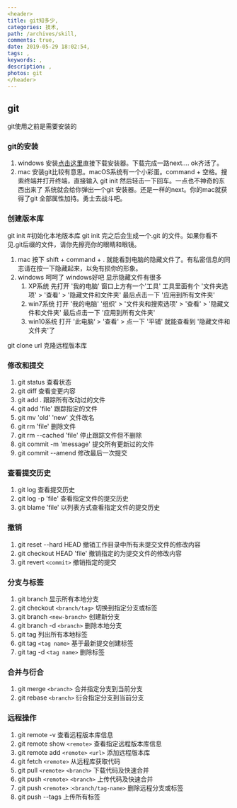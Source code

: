 ```yaml
---
<header>
title: git知多少,
categories: 技术,
path: /archives/skill,
comments: true,
date: 2019-05-29 18:02:54,
tags: ,
keywords: ,
description: ,
photos: git
</header>
---
```


## git

git使用之前是需要安装的

### git的安装

1. windows 安装[点击这里](http://git-scm.com/download)直接下载安装器。下载完成一路next.... ok齐活了。
2. mac 安装git比较有意思。macOS系统有一个小彩蛋。command + 空格。搜索终端并打开终端，直接输入 git init 然后轻击一下回车。一点也不神奇的东西出来了
   系统就会给你弹出一个git 安装器。还是一样的next。你的mac就获得了git 全部属性加持。勇士去战斗吧。

### 创建版本库

git init   #初始化本地版本库
    git init 完之后会生成一个.git 的文件。如果你看不见.git后缀的文件，请你先擦亮你的眼睛和眼镜。
1. mac 按下 shift + command + .  就能看到电脑的隐藏文件了。有私密信息的同志请在按一下隐藏起来，以免有损你的形象。
2. windows 呵呵了 windows好吧 显示隐藏文件有很多
   1. XP系统  先打开 '我的电脑' 窗口上方有一个'工具' 工具里面有个 '文件夹选项' > '查看' > '隐藏文件和文件夹' 最后点击一下 '应用到所有文件夹'
   2. win7系统  打开 '我的电脑' '组织' > '文件夹和搜索选项' > '查看' > '隐藏文件和文件夹' 最后点击一下 '应用到所有文件夹'
   3. win10系统 打开 '此电脑‘ > '查看' > 点一下 '平铺'  就能查看到 '隐藏文件和文件夹'了
   
git clone url 克隆远程版本库

### 修改和提交

1. git status   查看状态
2. git diff     查看变更内容
3. git add .    跟踪所有改动过的文件
4. git add 'file' 跟踪指定的文件
5. git mv 'old' 'new' 文件改名
6. git rm 'file' 删除文件
7. git rm --cached 'file'  停止跟踪文件但不删除
8. git commit -m 'message' 提交所有更新过的文件
9. git commit --amend 修改最后一次提交
    
### 查看提交历史

1. git log  查看提交历史
2. git log -p 'file' 查看指定文件的提交历史
3. git blame 'file'  以列表方式查看指定文件的提交历史
   
### 撤销

1. git reset --hard HEAD 撤销工作目录中所有未提交文件的修改内容
2. git checkout HEAD 'file' 撤销指定的为提交文件的修改内容
3. git revert `<commit>`  撤销指定的提交

### 分支与标签

1. git branch  显示所有本地分支
2. git checkout `<branch/tag>`  切换到指定分支或标签
3. git branch  `<new-branch>`   创建新分支
4. git branch  -d `<branch>`    删除本地分支
5. git tag    列出所有本地标签
6. git tag `<tag name>`  基于最新提交创建标签
7. git tag -d `<tag name>`  删除标签
   
### 合并与衍合
 
1. git merge `<branch>`  合并指定分支到当前分支
2. git rebase `<branch>`  衍合指定分支到当前分支

### 远程操作

1. git remote -v   查看远程版本库信息
2. git remote show `<remote>` 查看指定远程版本库信息
3. git remote add `<remote>` `<url>` 添加远程版本库
4. git fetch `<remote>`  从远程库获取代码
5. git pull `<remote>` `<branch>` 下载代码及快速合并
6. git push `<remote>` `<branch>` 上传代码及快速合并
7. git push `<remote>` :`<branch/tag-name>` 删除远程分支或标签
8. git push --tags 上传所有标签
